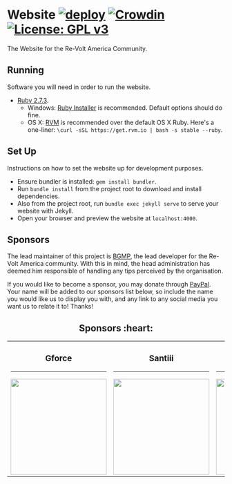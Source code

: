 # Website [![deploy](https://github.com/Re-Volt-America/Website/actions/workflows/deploy.yml/badge.svg?branch=production)](https://github.com/Re-Volt-America/Website/actions/workflows/deploy.yml) [![Crowdin](https://badges.crowdin.net/rva/localized.svg)](https://crowdin.com/project/rva) [![License: GPL v3](https://img.shields.io/badge/License-GPLv3-blue.svg)](https://www.gnu.org/licenses/gpl-3.0)

The Website for the Re-Volt America Community.

## Running
Software you will need in order to run the website.

  * [Ruby 2.7.3](https://www.ruby-lang.org/en/).
      * Windows: [Ruby Installer](https://github.com/oneclick/rubyinstaller2/releases/tag/RubyInstaller-2.7.3-1) is recommended. Default options should do fine.
      * OS X: [RVM](http://rvm.io) is recommended over the default OS X Ruby.
       Here's a one-liner: `\curl -sSL https://get.rvm.io | bash -s stable --ruby`.
       
## Set Up
Instructions on how to set the website up for development purposes.

  * Ensure bundler is installed: `gem install bundler`.
  * Run `bundle install` from the project root to download and install dependencies.
  * Also from the project root, run `bundle exec jekyll serve` to serve your website with Jekyll.
  * Open your browser and preview the website at `localhost:4000`.

## Sponsors
The lead maintainer of this project is <a href="https://github.com/BGMP" target="_blank">BGMP</a>, the lead developer
for the Re-Volt America community. With this in mind, the head administration has deemed him responsible of handling
any tips perceived by the organisation.

If you would like to become a sponsor, you may donate through
<a href="https://github.com/Re-Volt-America/Website/blob/master/.github/FUNDING.yml" target="_blank" title="BGMP">PayPal</a>.
Your name will be added to our sponsors list below, so include the name you would like us to display you with, and any link
to any social media you want us to relate it to! Thanks!

<h2 align="center">Sponsors :heart:</h2>

<table>
  <tbody>
    <tr>
      <td align="center" valign="middle">
        <h3>Gforce</h3>
        <hr/>
        <a href="https://www.youtube.com/channel/UC1uSBH0FfiDthwra2Fu_J3A" target="_blank">
          <img width="222px" src="https://avatars.githubusercontent.com/u/82356992?v=4" alt="">
        </a>
      </td>
      <td align="center" valign="middle">
        <h3>Santiii</h3>
        <hr/>
        <a href="https://www.youtube.com/channel/UCupx1HTXGPrTgGvstReu4pQ" target="_blank">
          <img width="222px" src="https://avatars.githubusercontent.com/u/16659154?v=4" alt="">
        </a>
      </td>
      <td align="center" valign="middle">
        <h3>You?</h3>
        <hr/>
        <a href="#" target="_blank">
          <img width="222px" src="https://raw.githubusercontent.com/Re-Volt-America/Website/master/assets/img/image-missing.png" height="222"  alt=""/>
        </a>
      </td>
    </tr>
  </tbody>
</table>
